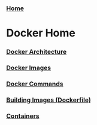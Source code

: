 ### [Home](../Home.md)

# Docker Home
### [Docker Architecture](DockerArchitecture.md)
### [Docker Images](DockerImages.md)
### [Docker Commands](DockerCommands.md)
### [Building Images (Dockerfile)](./BuildingImages.md)
### [Containers](Containers.md)